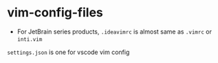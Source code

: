 # vim-config-files

- For JetBrain series products, `.ideavimrc` is almost same as `.vimrc` or `inti.vim`

`settings.json` is one for vscode vim config
